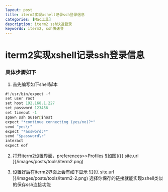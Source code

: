 ```yaml
---
layout: post
title: iterm2实现xshell记录ssh登录信息
categories: [Mac工具]
description: iterm2 ssh快速登录
keywords: iterm2, ssh快速登
---
```

# iterm2实现xshell记录ssh登录信息
### 具体步骤如下
1. 首先编写如下shell脚本
```java
#!/usr/bin/expect -f
set user root
set host 192.168.1.227
set password 123456
set timeout -1
spawn ssh $user@$host
expect "*continue connecting (yes/no)?*"
send "yes\r"
expect "*assword:*"
send "$password\r"
interact
expect eof
```


2. 打开iterm2设置界面，preferences>>Profiles
![如图]({{ site.url }}/images/posts/tools/iterm2.png)

3. 设置好后在iterm2界面上会有如下显示
![]({{ site.url }}/images/posts/tools/iterm2-2.png)
选择你保存的链接就能实现xshell类似的保存ssh连接功能